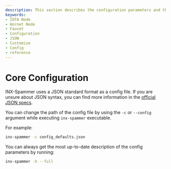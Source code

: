 ```yaml
---
description: This section describes the configuration parameters and their types for INX-Spammer.
keywords:
- IOTA Node
- Hornet Node
- Faucet
- Configuration
- JSON
- Customize
- Config
- reference
---
```



# Core Configuration

INX-Spammer uses a JSON standard format as a config file. If you are unsure about JSON syntax, you can find more information in the [official JSON specs](https://www.json.org).

You can change the path of the config file by using the `-c` or `--config` argument while executing `inx-spammer` executable.

For example:
```bash
inx-spammer -c config_defaults.json
```

You can always get the most up-to-date description of the config parameters by running:

```bash
inx-spammer -h --full
```
